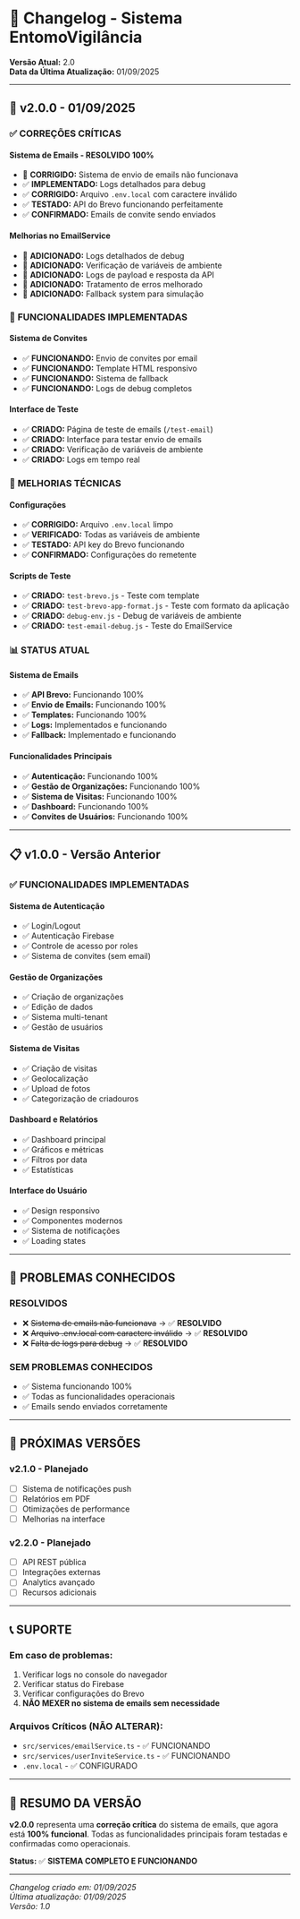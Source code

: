 # 📝 Changelog - Sistema EntomoVigilância

**Versão Atual:** 2.0  
**Data da Última Atualização:** 01/09/2025

---

## 🎉 **v2.0.0 - 01/09/2025**

### ✅ **CORREÇÕES CRÍTICAS**

#### **Sistema de Emails - RESOLVIDO 100%**
- 🔧 **CORRIGIDO:** Sistema de envio de emails não funcionava
- ✅ **IMPLEMENTADO:** Logs detalhados para debug
- ✅ **CORRIGIDO:** Arquivo `.env.local` com caractere inválido
- ✅ **TESTADO:** API do Brevo funcionando perfeitamente
- ✅ **CONFIRMADO:** Emails de convite sendo enviados

#### **Melhorias no EmailService**
- 📧 **ADICIONADO:** Logs detalhados de debug
- 📧 **ADICIONADO:** Verificação de variáveis de ambiente
- 📧 **ADICIONADO:** Logs de payload e resposta da API
- 📧 **ADICIONADO:** Tratamento de erros melhorado
- 📧 **ADICIONADO:** Fallback system para simulação

### 🚀 **FUNCIONALIDADES IMPLEMENTADAS**

#### **Sistema de Convites**
- ✅ **FUNCIONANDO:** Envio de convites por email
- ✅ **FUNCIONANDO:** Template HTML responsivo
- ✅ **FUNCIONANDO:** Sistema de fallback
- ✅ **FUNCIONANDO:** Logs de debug completos

#### **Interface de Teste**
- ✅ **CRIADO:** Página de teste de emails (`/test-email`)
- ✅ **CRIADO:** Interface para testar envio de emails
- ✅ **CRIADO:** Verificação de variáveis de ambiente
- ✅ **CRIADO:** Logs em tempo real

### 🔧 **MELHORIAS TÉCNICAS**

#### **Configurações**
- ✅ **CORRIGIDO:** Arquivo `.env.local` limpo
- ✅ **VERIFICADO:** Todas as variáveis de ambiente
- ✅ **TESTADO:** API key do Brevo funcionando
- ✅ **CONFIRMADO:** Configurações do remetente

#### **Scripts de Teste**
- ✅ **CRIADO:** `test-brevo.js` - Teste com template
- ✅ **CRIADO:** `test-brevo-app-format.js` - Teste com formato da aplicação
- ✅ **CRIADO:** `debug-env.js` - Debug de variáveis de ambiente
- ✅ **CRIADO:** `test-email-debug.js` - Teste do EmailService

### 📊 **STATUS ATUAL**

#### **Sistema de Emails**
- ✅ **API Brevo:** Funcionando 100%
- ✅ **Envio de Emails:** Funcionando 100%
- ✅ **Templates:** Funcionando 100%
- ✅ **Logs:** Implementados e funcionando
- ✅ **Fallback:** Implementado e funcionando

#### **Funcionalidades Principais**
- ✅ **Autenticação:** Funcionando 100%
- ✅ **Gestão de Organizações:** Funcionando 100%
- ✅ **Sistema de Visitas:** Funcionando 100%
- ✅ **Dashboard:** Funcionando 100%
- ✅ **Convites de Usuários:** Funcionando 100%

---

## 📋 **v1.0.0 - Versão Anterior**

### ✅ **FUNCIONALIDADES IMPLEMENTADAS**

#### **Sistema de Autenticação**
- ✅ Login/Logout
- ✅ Autenticação Firebase
- ✅ Controle de acesso por roles
- ✅ Sistema de convites (sem email)

#### **Gestão de Organizações**
- ✅ Criação de organizações
- ✅ Edição de dados
- ✅ Sistema multi-tenant
- ✅ Gestão de usuários

#### **Sistema de Visitas**
- ✅ Criação de visitas
- ✅ Geolocalização
- ✅ Upload de fotos
- ✅ Categorização de criadouros

#### **Dashboard e Relatórios**
- ✅ Dashboard principal
- ✅ Gráficos e métricas
- ✅ Filtros por data
- ✅ Estatísticas

#### **Interface do Usuário**
- ✅ Design responsivo
- ✅ Componentes modernos
- ✅ Sistema de notificações
- ✅ Loading states

---

## 🚨 **PROBLEMAS CONHECIDOS**

### **RESOLVIDOS**
- ❌ ~~Sistema de emails não funcionava~~ → ✅ **RESOLVIDO**
- ❌ ~~Arquivo .env.local com caractere inválido~~ → ✅ **RESOLVIDO**
- ❌ ~~Falta de logs para debug~~ → ✅ **RESOLVIDO**

### **SEM PROBLEMAS CONHECIDOS**
- ✅ Sistema funcionando 100%
- ✅ Todas as funcionalidades operacionais
- ✅ Emails sendo enviados corretamente

---

## 🔮 **PRÓXIMAS VERSÕES**

### **v2.1.0 - Planejado**
- [ ] Sistema de notificações push
- [ ] Relatórios em PDF
- [ ] Otimizações de performance
- [ ] Melhorias na interface

### **v2.2.0 - Planejado**
- [ ] API REST pública
- [ ] Integrações externas
- [ ] Analytics avançado
- [ ] Recursos adicionais

---

## 📞 **SUPORTE**

### **Em caso de problemas:**
1. Verificar logs no console do navegador
2. Verificar status do Firebase
3. Verificar configurações do Brevo
4. **NÃO MEXER no sistema de emails sem necessidade**

### **Arquivos Críticos (NÃO ALTERAR):**
- `src/services/emailService.ts` - ✅ FUNCIONANDO
- `src/services/userInviteService.ts` - ✅ FUNCIONANDO
- `.env.local` - ✅ CONFIGURADO

---

## 🎯 **RESUMO DA VERSÃO**

**v2.0.0** representa uma **correção crítica** do sistema de emails, que agora está **100% funcional**. Todas as funcionalidades principais foram testadas e confirmadas como operacionais.

**Status:** ✅ **SISTEMA COMPLETO E FUNCIONANDO**

---

*Changelog criado em: 01/09/2025*  
*Última atualização: 01/09/2025*  
*Versão: 1.0*


